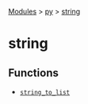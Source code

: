 [Modules](../../index.md) > [py](../index.md) > [string]()

# string

## Functions

- [`string_to_list`](./string_to_list.md)
